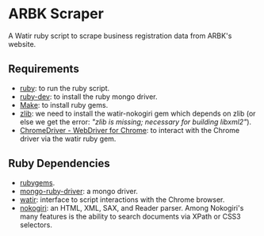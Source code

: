 # ARBK Scraper
A Watir ruby script to scrape business registration data from ARBK's website.

## Requirements
- [ruby](https://www.ruby-lang.org/en/): to run the ruby script.
- [ruby-dev](http://stackoverflow.com/questions/4304438/gem-install-failed-to-build-gem-native-extension-cant-find-header-files): to install the ruby mongo driver.
- [Make](http://stackoverflow.com/questions/33201630/install-gem-gives-failed-to-build-gem-native-extension): to install ruby gems.
- [zlib](http://askubuntu.com/a/508937): we need to install the watir-nokogiri gem which depends on zlib (or else we get the error: _"zlib is missing; necessary for building libxml2"_).
- [ChromeDriver - WebDriver for Chrome](https://sites.google.com/a/chromium.org/chromedriver/): to interact with the Chrome driver via the watir ruby gem.

## Ruby Dependencies
- [rubygems](https://rubygems.org/).
- [mongo-ruby-driver](https://github.com/mongodb/mongo-ruby-driver): a mongo driver.
- [watir](http://watir.github.io/): interface to script interactions with the Chrome browser.
- [nokogiri](https://github.com/sparklemotion/nokogiri): an HTML, XML, SAX, and Reader parser. Among Nokogiri's many features is the ability to search documents via XPath or CSS3 selectors.
